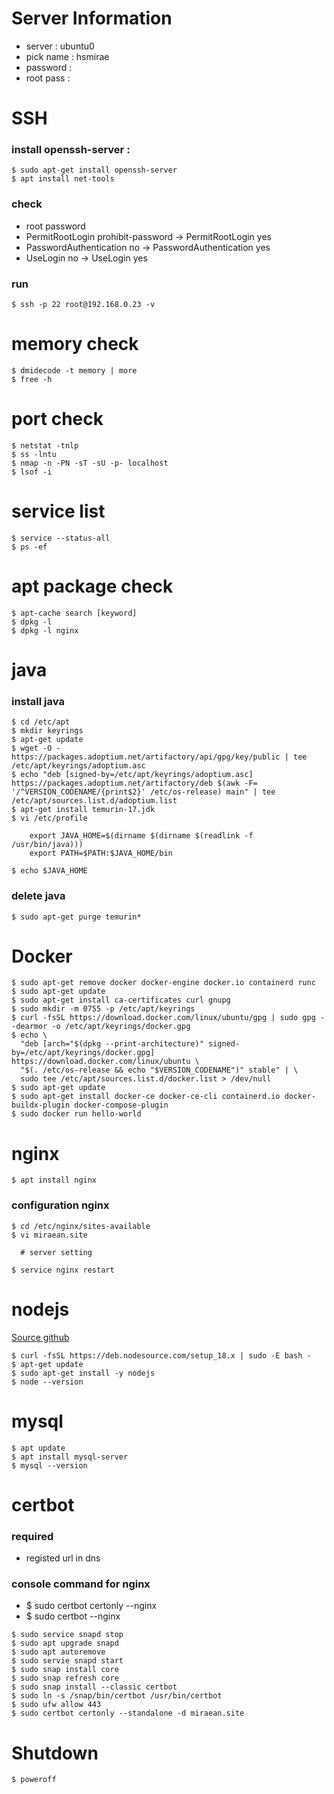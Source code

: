 # Server Information
- server : ubuntu0
- pick name : hsmirae
- password : 
- root pass : 
  
# SSH
### install openssh-server :
~~~
$ sudo apt-get install openssh-server
$ apt install net-tools
~~~

### check
- root password
- PermitRootLogin prohibit-password -> PermitRootLogin yes
- PasswordAuthentication no -> PasswordAuthentication yes
- UseLogin no -> UseLogin yes

### run
~~~
$ ssh -p 22 root@192.168.0.23 -v
~~~


# memory check
~~~
$ dmidecode -t memory | more
$ free -h
~~~


# port check
~~~
$ netstat -tnlp
$ ss -lntu
$ nmap -n -PN -sT -sU -p- localhost
$ lsof -i
~~~


# service list
~~~
$ service --status-all
$ ps -ef
~~~

# apt package check
~~~
$ apt-cache search [keyword]
$ dpkg -l
$ dpkg -l nginx
~~~

# java
### install java
~~~
$ cd /etc/apt
$ mkdir keyrings
$ apt-get update
$ wget -O - https://packages.adoptium.net/artifactory/api/gpg/key/public | tee /etc/apt/keyrings/adoptium.asc
$ echo "deb [signed-by=/etc/apt/keyrings/adoptium.asc] https://packages.adoptium.net/artifactory/deb $(awk -F= '/^VERSION_CODENAME/{print$2}' /etc/os-release) main" | tee /etc/apt/sources.list.d/adoptium.list
$ apt-get install temurin-17.jdk
$ vi /etc/profile

    export JAVA_HOME=$(dirname $(dirname $(readlink -f /usr/bin/java)))
    export PATH=$PATH:$JAVA_HOME/bin

$ echo $JAVA_HOME
~~~

### delete java
~~~
$ sudo apt-get purge temurin*
~~~



# Docker
~~~
$ sudo apt-get remove docker docker-engine docker.io containerd runc
$ sudo apt-get update
$ sudo apt-get install ca-certificates curl gnupg
$ sudo mkdir -m 0755 -p /etc/apt/keyrings
$ curl -fsSL https://download.docker.com/linux/ubuntu/gpg | sudo gpg --dearmor -o /etc/apt/keyrings/docker.gpg
$ echo \
  "deb [arch="$(dpkg --print-architecture)" signed-by=/etc/apt/keyrings/docker.gpg] https://download.docker.com/linux/ubuntu \
  "$(. /etc/os-release && echo "$VERSION_CODENAME")" stable" | \
  sudo tee /etc/apt/sources.list.d/docker.list > /dev/null
$ sudo apt-get update
$ sudo apt-get install docker-ce docker-ce-cli containerd.io docker-buildx-plugin docker-compose-plugin
$ sudo docker run hello-world
~~~


# nginx
~~~
$ apt install nginx
~~~

### configuration nginx
~~~
$ cd /etc/nginx/sites-available
$ vi miraean.site

  # server setting

$ service nginx restart
~~~


# nodejs
[Source github](https://deb.nodesource.com)
~~~
$ curl -fsSL https://deb.nodesource.com/setup_18.x | sudo -E bash -
$ apt-get update
$ sudo apt-get install -y nodejs
$ node --version
~~~

# mysql
~~~
$ apt update
$ apt install mysql-server
$ mysql --version
~~~

# certbot
### required
- registed url in dns

### console command for nginx
- $ sudo certbot certonly --nginx 
- $ sudo certbot --nginx
~~~
$ sudo service snapd stop
$ sudo apt upgrade snapd
$ sudo apt autoremove
$ sudo servie snapd start
$ sudo snap install core
$ sudo snap refresh core
$ sudo snap install --classic certbot
$ sudo ln -s /snap/bin/certbot /usr/bin/certbot
$ sudo ufw allow 443
$ sudo certbot certonly --standalone -d miraean.site
~~~


# Shutdown
~~~
$ poweroff
~~~